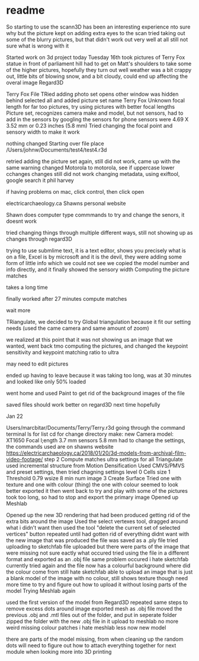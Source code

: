 # readme

So starting to use the scann3D has been an interesting experience nto sure why but the picture kept on adding extra eyes to the scan tried taking out some of the blurry pictures, but that didn't work out very well at all still not sure what is wrong with it

Started work on 3d project today Tuesday 16th
took pictures of Terry Fox statue in front of parliament hill
had to get on Matt's shoulders to take some of the higher pictures, hopefully they turn out well
weather was a bit crappy out, little bits of blowing snow, and a bit cloudy, could end up affecting the overal image
Regard3D

Terry Fox File
TRied adding photo set
opens other window was hidden behind
selected all and added
picture set name Terry Fox
Unknown focal length for far too pictures, try using pictures with better focal lengths
Picture set, recognizes camera make and model, but not sensors, had to add in the sensors by googling the sensors for phone sensors were 4.69 X 3.52 mm or 0.23 inches (5.8 mm) Tried changing the focal point and sensory width to make it work

nothing changed
Starting over file place /Users/johnw/Documents/test4/test4.r3d

retried adding the picture set again, still did not work, came up with the same warning
changed Motorola to motorola, see if uppercase lower cchanges
changes still did not work
changing metadata, using exiftool, google search it phil harvey

if having problems on mac, click control, then click open

electricarchaeology.ca Shawns personal website

Shawn does computer type commmands to try and change the senors, it doesnt work

tried changing things through multiple different ways, still not showing up as changes through regard3D

trying to use submlime text, it is a text editor, shows you precisely what is on a file, Excel is by microsoft and it is the devil, they were adding some form of little info which we could not see we copied the model number and info directly, and it finally showed the sensory width Computing the picture matches

takes a long time

finally worked after 27 minutes compute matches

wait more

TRiangulate, we decided to try Global triangulation because it fit our setting needs (used the came camera and same amount of zoom)

we realized at this point that it was not showing us an image that we wanted, went back tmo computing the pictures, and changed the keypoint sensitivity and keypoint matching ratio to ultra

may need to edit pictures

ended up having to leave because it was taking too long, was at 30 minutes and looked like only 50% loaded

went home and used Paint to get rid of the background images of the file

saved files should work better on regard3D next time hopefully

Jan 22

Users/marcbitar/Documents/Terry/Terry.r3d going through the command terminal
ls for list
cd for change directory
make: new
Camera model: XT1650
Focal l;ength 3.7 mm
sensors 5.8 mm had to change the settings, the commands used are on shawns website https://electricarchaeology.ca/2018/01/20/3d-models-from-archival-film-video-footage/ step 2 Compute matches
ultra settings for all Triangulate
used incremental structure from Motion Densification
Used CMVS/PMVS and preset settings, then tried chagning settings level 0 Cells size 1 Threshold 0.79 wsize 8 min num image 3 Create Surface
Tried one with texture and one with colour (thing) the one with colour seemed to look better
exported it
then went back to try and play with some of the pictures
took too long, so had to stop and export the primary image
Opened up Meshlab

Opened up the new 3D rendering that had been produced
getting rid of the extra bits around the image
Used the select vertexes tool, dragged around what i didn't want
then used the tool "delete the current set of selected vertices" button
repeated until had gotten rid of everything didnt want
with the new image that was produced the file was saved as a .ply file
tried uploading to sketchfab
file uploaded but there were parts of the image that were missing
not sure eactly what occured
tried using the file in a different format and exported as an .obj file
same problem occured
i hate sketchfab currently
tried again and the file now has a colourful background
where did the colour come from
still hate sketchfab
able to upload an image that is just a blank model of the image with no colour, still shows texture though
need more time to try and figure out how to upload it without losing parts of the model
Trying Meshlab again

used the first version of the model from Regard3D
repeated same steps to remove excess dots around image
exported mesh as .obj file
moved the previous .obj and .mtl files out of the folder, and put in seperate folder
zipped the folder with the new .obj file in it
upload to meshlab
no more weird missing colour patches
i hate meshlab less now
new model

there are parts of the model missing, from when cleaning up the random dots
will need to figure out how to attach everything together for next module when looking more into 3D printing

